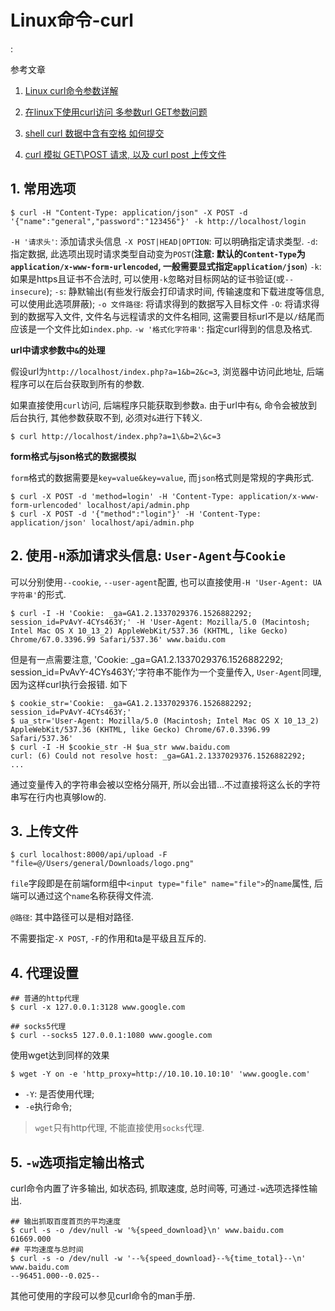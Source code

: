 # Linux命令-curl

<!tags!>: <!代理!>

参考文章

1. [Linux curl命令参数详解](http://www.aiezu.com/system/linux/linux_curl_syntax.html)

2. [在linux下使用curl访问 多参数url GET参数问题](http://blog.csdn.net/sunbiao0526/article/details/6831327)

3. [shell curl 数据中含有空格 如何提交](https://blog.csdn.net/qq_25279717/article/details/71577313)

4. [curl 模拟 GET\POST 请求, 以及 curl post 上传文件](https://blog.csdn.net/fungleo/article/details/80703365)

## 1. 常用选项

```
$ curl -H "Content-Type: application/json" -X POST -d '{"name":"general","password":"123456"}' -k http://localhost/login
```

`-H '请求头'`: 添加请求头信息
`-X POST|HEAD|OPTION`: 可以明确指定请求类型.
`-d`: 指定数据, 此选项出现时请求类型自动变为`POST`(**注意: 默认的`Content-Type`为`application/x-www-form-urlencoded`, 一般需要显式指定`application/json`**)
`-k`: 如果是https且证书不合法时, 可以使用`-k`忽略对目标网站的证书验证(或`--insecure`);
`-s`: 静默输出(有些发行版会打印请求时间, 传输速度和下载进度等信息, 可以使用此选项屏蔽);
`-o 文件路径`: 将请求得到的数据写入目标文件
`-O`: 将请求得到的数据写入文件, 文件名与远程请求的文件名相同, 这需要目标url不是以`/`结尾而应该是一个文件比如`index.php`.
`-w '格式化字符串'`: 指定curl得到的信息及格式.

**url中请求参数中`&`的处理**

假设url为`http://localhost/index.php?a=1&b=2&c=3`, 浏览器中访问此地址, 后端程序可以在后台获取到所有的参数.

如果直接使用`curl`访问, 后端程序只能获取到参数`a`. 由于url中有`&`, 命令会被放到后台执行, 其他参数获取不到, 必须对`&`进行下转义.

```
$ curl http://localhost/index.php?a=1\&b=2\&c=3
```

**form格式与json格式的数据模拟**

`form`格式的数据需要是`key=value&key=value`, 而`json`格式则是常规的字典形式.

```
$ curl -X POST -d 'method=login' -H 'Content-Type: application/x-www-form-urlencoded' localhost/api/admin.php
$ curl -X POST -d '{"method":"login"}' -H 'Content-Type: application/json' localhost/api/admin.php
```

## 2. 使用`-H`添加请求头信息: `User-Agent`与`Cookie`

可以分别使用`--cookie`, `--user-agent`配置, 也可以直接使用`-H 'User-Agent: UA字符串'`的形式.

```
$ curl -I -H 'Cookie: _ga=GA1.2.1337029376.1526882292; session_id=PvAvY-4CYs463Y;' -H 'User-Agent: Mozilla/5.0 (Macintosh; Intel Mac OS X 10_13_2) AppleWebKit/537.36 (KHTML, like Gecko) Chrome/67.0.3396.99 Safari/537.36' www.baidu.com
```

但是有一点需要注意, 'Cookie: _ga=GA1.2.1337029376.1526882292; session_id=PvAvY-4CYs463Y;'字符串不能作为一个变量传入, `User-Agent`同理, 因为这样curl执行会报错. 如下

```
$ cookie_str='Cookie: _ga=GA1.2.1337029376.1526882292; session_id=PvAvY-4CYs463Y;'
$ ua_str='User-Agent: Mozilla/5.0 (Macintosh; Intel Mac OS X 10_13_2) AppleWebKit/537.36 (KHTML, like Gecko) Chrome/67.0.3396.99 Safari/537.36'
$ curl -I -H $cookie_str -H $ua_str www.baidu.com
curl: (6) Could not resolve host: _ga=GA1.2.1337029376.1526882292;
...
```

通过变量传入的字符串会被以空格分隔开, 所以会出错...不过直接将这么长的字符串写在行内也真够low的.

## 3. 上传文件

```
$ curl localhost:8000/api/upload -F "file=@/Users/general/Downloads/logo.png"
```

`file`字段即是在前端form组中`<input type="file" name="file">`的`name`属性, 后端可以通过这个`name`名称获得文件流. 

`@路径`: 其中路径可以是相对路径.

不需要指定`-X POST`, `-F`的作用和ta是平级且互斥的.

## 4. 代理设置

```
## 普通的http代理
$ curl -x 127.0.0.1:3128 www.google.com

## socks5代理
$ curl --socks5 127.0.0.1:1080 www.google.com
```

使用wget达到同样的效果

```
$ wget -Y on -e 'http_proxy=http://10.10.10.10:10' 'www.google.com'
```

- `-Y`: 是否使用代理; 
- `-e`执行命令;

> `wget`只有http代理, 不能直接使用`socks`代理.

## 5. `-w`选项指定输出格式

curl命令内置了许多输出, 如状态码, 抓取速度, 总时间等, 可通过`-w`选项选择性输出.

```shell
## 输出抓取百度首页的平均速度
$ curl -s -o /dev/null -w '%{speed_download}\n' www.baidu.com
61669.000
## 平均速度与总时间
$ curl -s -o /dev/null -w '--%{speed_download}--%{time_total}--\n' www.baidu.com
--96451.000--0.025--
```

其他可使用的字段可以参见curl命令的man手册.
